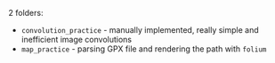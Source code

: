 2 folders:
- `convolution_practice` - manually implemented, really simple and inefficient image convolutions
- `map_practice` - parsing GPX file and rendering the path with `folium`
